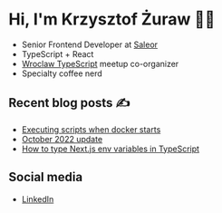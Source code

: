 # Hi, I'm Krzysztof Żuraw 👋🏻

- Senior Frontend Developer at [Saleor](hhttps://saleor.io/)
- TypeScript + React
- [Wroclaw TypeScript](https://www.meetup.com/WrocTypeScript/) meetup co-organizer
- Specialty coffee nerd

## Recent blog posts ✍️

<!-- FEED-START -->
- [Executing scripts when docker starts](https://krzysztofzuraw.com/2022/executing-scripts-when-docker-starts/)
- [October 2022 update](https://krzysztofzuraw.com/2022/october-2022-update/)
- [How to type Next.js env variables in TypeScript](https://krzysztofzuraw.com/2022/how-to-type-next-js-env-variables-in-typescript/)
<!-- FEED-END -->

## Social media

- [LinkedIn](https://pl.linkedin.com/in/krzysztofzuraw)